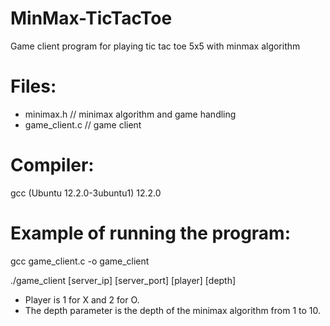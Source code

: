 # MinMax-TicTacToe
Game client program for playing tic tac toe 5x5 with minmax algorithm

# Files:
- minimax.h         // minimax algorithm and game handling
- game_client.c       // game client

# Compiler: 
gcc (Ubuntu 12.2.0-3ubuntu1) 12.2.0

# Example of running the program:
gcc game_client.c -o game_client

./game_client [server_ip] [server_port] [player] [depth]
  
  
- Player is 1 for X and 2 for O.
- The depth parameter is the depth of the minimax algorithm from 1 to 10.
